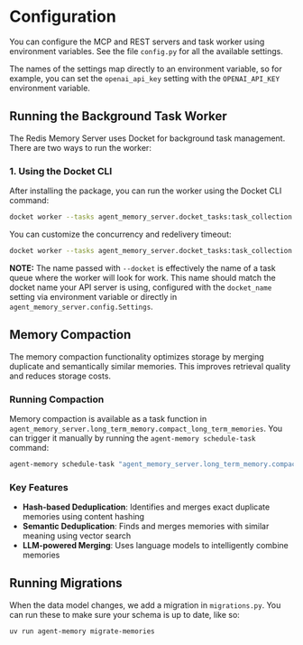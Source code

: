 # Configuration

You can configure the MCP and REST servers and task worker using environment
variables. See the file `config.py` for all the available settings.

The names of the settings map directly to an environment variable, so for
example, you can set the `openai_api_key` setting with the `OPENAI_API_KEY`
environment variable.

## Running the Background Task Worker

The Redis Memory Server uses Docket for background task management. There are two ways to run the worker:

### 1. Using the Docket CLI

After installing the package, you can run the worker using the Docket CLI command:

```bash
docket worker --tasks agent_memory_server.docket_tasks:task_collection --docket memory-server
```

You can customize the concurrency and redelivery timeout:

```bash
docket worker --tasks agent_memory_server.docket_tasks:task_collection --concurrency 5 --redelivery-timeout 60 --docket memory-server
```

**NOTE:** The name passed with `--docket` is effectively the name of a task queue where
the worker will look for work. This name should match the docket name your API server
is using, configured with the `docket_name` setting via environment variable
or directly in `agent_memory_server.config.Settings`.

## Memory Compaction

The memory compaction functionality optimizes storage by merging duplicate and semantically similar memories. This improves retrieval quality and reduces storage costs.

### Running Compaction

Memory compaction is available as a task function in `agent_memory_server.long_term_memory.compact_long_term_memories`. You can trigger it manually
by running the `agent-memory schedule-task` command:

```bash
agent-memory schedule-task "agent_memory_server.long_term_memory.compact_long_term_memories"
```

### Key Features

- **Hash-based Deduplication**: Identifies and merges exact duplicate memories using content hashing
- **Semantic Deduplication**: Finds and merges memories with similar meaning using vector search
- **LLM-powered Merging**: Uses language models to intelligently combine memories

## Running Migrations

When the data model changes, we add a migration in `migrations.py`. You can run
these to make sure your schema is up to date, like so:

```bash
uv run agent-memory migrate-memories
```
